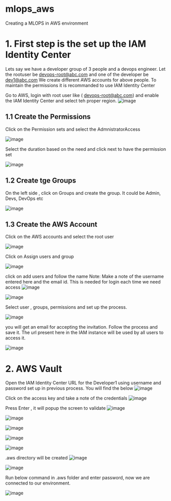 # mlops_aws
Creating a MLOPS in AWS environment


# 1. First step is the set up the IAM Identity Center
   
Lets say we have a developer group of 3 people and a devops engineer. 
Let the rootuser be devops-root@abc.com
and one of the developer be dev1@abc.com
We create different AWS accounts for above people. To maintain the permissions it is recommanded to use IAM Identity Center 

Go to AWS, login with root user like ( devops-root@abc.com) and enable the IAM Identity Center and select teh proper region.
![image](https://github.com/user-attachments/assets/f2010fbf-c735-42bd-8a8a-68b0d0ed6bae)

## 1.1 Create the Permissions 
Click on the Permission sets and select the AdmnistratorAccess

![image](https://github.com/user-attachments/assets/b98b1159-9602-479e-a3ed-9a4d2f143765)

Select the duration based on  the need and click next to have the permission set 

![image](https://github.com/user-attachments/assets/c3693079-8e92-4a57-a10f-e86cf7f9ede7)

   
## 1.2 Create tge Groups 
On the left side , click on Groups and create the group. It could be Admin, Devs, DevOps etc

![image](https://github.com/user-attachments/assets/04e69a03-a988-4e1c-97d4-478aa0028576)

## 1.3 Create the AWS Account 


Click on the AWS accounts and select the root user 

![image](https://github.com/user-attachments/assets/c72650c5-43f8-45d7-ab09-e0af9df5b9b1)

Click on Assign users and group


![image](https://github.com/user-attachments/assets/464131aa-bdfd-45f7-8b66-2f74e633a141)

click on add users and follow the name 
Note: Make a note of the username entered here and the email id. This is needed for login each time we need access
![image](https://github.com/user-attachments/assets/cc1300e4-097e-4914-881a-74d5de02bd4d)


![image](https://github.com/user-attachments/assets/64a0f5d1-eab2-49ff-9ca0-e924175e9a43)


Select user , groups, permissions and set up the process. 

![image](https://github.com/user-attachments/assets/0d3f85d1-b3ae-4bf1-b89c-8c0aa83f09ff)

you will get an email for accepting the invitation. Follow the process and save it. 
The url present here in the IAM instance will be used by all users to access it. 

![image](https://github.com/user-attachments/assets/cfdca16b-3084-40ea-87b0-ee382d03edcc)




# 2. AWS Vault 

Open the IAM Identity Center URL for the Developer1 using username and password set up in previous process. 
You will find the below 
![image](https://github.com/user-attachments/assets/1fedb4ca-c26f-4511-9bac-ee56d6be1dfd)

Click on the access key and take a note of the credentials 
![image](https://github.com/user-attachments/assets/611194c5-50f5-4e07-87a6-017311ead82e)


Press Enter , it will popup the screen to validate 
![image](https://github.com/user-attachments/assets/bac61dc9-a680-4722-a34c-90385a06e3e8)


![image](https://github.com/user-attachments/assets/b9f42a7f-4320-4215-9a33-8853d204a76f)


![image](https://github.com/user-attachments/assets/eb2504a5-7560-4649-9a65-1cd673e8f13b)


![image](https://github.com/user-attachments/assets/9d01707b-5249-4436-ac9c-40ae134c5ddc)

![image](https://github.com/user-attachments/assets/826e2d7a-85a1-4f49-9264-ef5c08829fb8)

.aws directory will be created 
![image](https://github.com/user-attachments/assets/d2c5b896-1699-49c9-be96-92babb6b0234)

![image](https://github.com/user-attachments/assets/c75caf9a-db74-47d1-9288-442eed2ced40)

Run below command in .aws folder and enter password, now we are connected to our environment. 

![image](https://github.com/user-attachments/assets/a8733452-05f3-4a73-a05d-cd8af9c21539)















